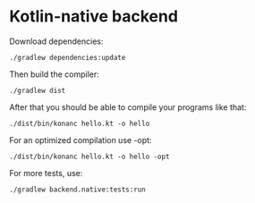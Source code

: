 # Kotlin-native backend #

Download dependencies:

	./gradlew dependencies:update

Then build the compiler:

	./gradlew dist

After that you should be able to compile your programs like that:

	./dist/bin/konanc hello.kt -o hello

For an optimized compilation use -opt:

	./dist/bin/konanc hello.kt -o hello -opt

For more tests, use:

	./gradlew backend.native:tests:run
